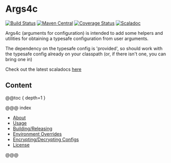 Args4c
======
[![Build Status](https://travis-ci.org/aaronp/args4c.svg?branch=master)](https://travis-ci.org/aaronp/args4c)
[![Maven Central](https://maven-badges.herokuapp.com/maven-central/com.github.aaronp/args4c_2.12/badge.png)](https://maven-badges.herokuapp.com/maven-central/com.github.aaronp/args4c_2.12)
[![Coverage Status](https://coveralls.io/repos/github/aaronp/args4c/badge.svg?branch=master)](https://coveralls.io/github/aaronp/args4c?branch=master)
[![Scaladoc](https://javadoc-badge.appspot.com/com.github.aaronp/args4c_2.12.svg?label=scaladoc)](https://javadoc-badge.appspot.com/com.github.aaronp/args4c_2.12)

Args4c (arguments for configuration) is intended to add some helpers and utilities for obtaining a typesafe configuration from user arguments.

The dependency on the typesafe config is 'provided', so should work with the typesafe config
already on your classpath (or, if there isn't one, you can bring one in)


Check out the latest scaladocs [here](https://aaronp.github.io/args4c/api/latest/args4c/index.html)

## Content

@@toc { depth=1 }

@@@ index


* [About](about.md)
* [Usage](usage.md)
* [Building/Releasing](building.md)
* [Environment Overrides](environment.md)
* [Encrypting/Decrypting Configs](secretConfig.md)
* [License](license.md)

@@@

